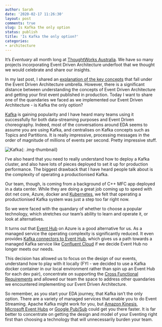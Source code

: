 ```yaml
---
author: Sarah
date: '2020-02-17 11:26:30'
layout: post
comments: true
slug: Is Kafka the only option 
status: publish
title: 'Is Kafka the only option?'
categories:
- architecture
---
```


It’s _Eventuary_ all month long at [ThoughtWorks Australia](https://www.thoughtworks.com/careers/jobs). We have so many projects incorporating Event Driven Architecture underfoot that we thought we would celebrate and share our insights. 

In my last post, I shared an [explanation of the key concepts](https://sarahtaraporewalla.com/architecture/Event-Driven-Architecture-Terminology) that fall under the Event Driven Architecture umbrella. However, there is a significant distance between understanding the concepts of Event Driven Architecture and getting your first event published in production. Today I want to share one of the quandaries we faced as we implemented our Event Driven Architecture - is Kafka the only option?

[Kafka](https://kafka.apache.org/) is gaining popularity and I have heard many teams using it successfully for both data-streaming purposes and Event Driven choreography. Indeed, most of the conversations around EDA seems to assume you are using Kafka, and centralises on Kafka concepts such as Topics and Partitions. It is really impressive, processing messages in the order of magnitude of millions of events per second. Pretty impressive stuff. 

![Kafka](https://kafka.apache.org/images/kafka_diagram.png){: .img-thumbnail}

I’ve also heard that you need to really understand how to deploy a Kafka cluster, and also have lots of pieces deployed to set it up for production performance. The biggest drawback that I have heard people talk about is the complexity of operating a productionised Kafka. 

Our team, though, is coming from a background of C++ MFC app deployed in a data center. While they are doing a great job coming up to speed with dot net core, Azure, docker and [Kubernetes](https://kubernetes.io/), we felt that operating a productionised Kafka system was just a step too far right now.

So we were faced with the quandary of whether to choose a popular technology, which stretches our team’s ability to learn and operate it, or look at alternatives. 

It turns out that [Event Hub](https://azure.microsoft.com/en-au/services/event-hubs/) on Azure is a good alternative for us. As a managed service the operating complexity is significantly reduced. It even provides [Kafka connectors to Event Hub](https://docs.microsoft.com/en-us/azure/event-hubs/event-hubs-kafka-connect-tutorial), which gives us a path towards a managed Kafka service like [Confluent Cloud](https://www.confluent.io/confluent-cloud) if we decide Event Hub no longer meets our needs. 

This decision has allowed us to focus on the design of our events, understand how to play with it locally (FYI - we decided to use a Kafka docker container in our local environment rather than spin up an Event Hub for each dev pair), concentrate on supporting the [Cross Functional Requirements](https://sarahtaraporewalla.com/agile/design/decade_of_cross_functional_requirements_cfrs) and allowed our team the space to address other quandaries we encountered implementing our Event Driven Architecture.

So remember, as you start your EDA journey, that Kafka isn’t the only option. There are a variety of managed services that enable you to do Event Streaming. Apache Kafka might work for you, but [Amazon Kinesis](https://aws.amazon.com/kinesis/), [Microsoft Event Hubs](https://azure.microsoft.com/en-au/services/event-hubs/)  or [Google Pub/Sub](https://cloud.google.com/pubsub/docs/overview) could get you there faster.  It is far better to concentrate on getting the design and model of your Eventing right first than choosing a technology that will unnecessarily burden your team.

